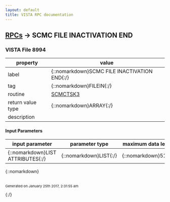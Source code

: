 ```yaml
---
layout: default
title: VISTA RPC documentation
---
```




## [RPCs](TableOfContent.md) &#8594; SCMC FILE INACTIVATION END 



### VISTA File 8994 


 property | value 
--- | --- 
 label | {::nomarkdown}SCMC FILE INACTIVATION END{:/}
 tag | {::nomarkdown}FILEIN{:/}
 routine | [SCMCTSK3](http://code.osehra.org/dox/Routine_SCMCTSK3_source.html)
 return value type | {::nomarkdown}ARRAY{:/}
 description | 

#### Input Parameters

| input parameter | parameter type | maximum data length | required | description | 
| --- | --- | --- | --- | --- | 
| {::nomarkdown}LIST ATTRIBUTES{:/} | {::nomarkdown}LIST{:/} | {::nomarkdown}512{:/} | {::nomarkdown}true{:/} |  | 

{::nomarkdown} <br/><br/><p style="font-size: 11px">Generated on January 25th 2017, 2:31:55 am</p>{:/}